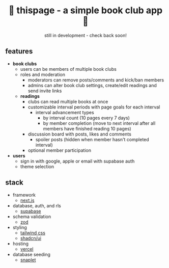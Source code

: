 <h1 align="center">🔖 thispage - a simple book club app 🔖</h1>

<p align="center">
still in development - check back soon!
</p>

## features

- **book clubs**
  - users can be members of multiple book clubs
  - roles and moderation
    - moderators can remove posts/comments and kick/ban members
    - admins can alter book club settings, create/edit readings and send invite links
  - **readings**
    - clubs can read multiple books at once
    - customizable interval periods with page goals for each interval
      - interval advancement types
        - by interval count (10 pages every 7 days)
        - by member completion (move to next interval after all members have finished reading 10 pages)
    - discussion board with posts, likes and comments
      - spoiler posts (hidden when member hasn't completed interval)
    - optional member participation
- **users**
  - sign in with google, apple or email with supabase auth
  - theme selection

## stack

- framework
  - [next.js](https://nextjs.org)
- database, auth, and rls
  - [supabase](https://supabase.com/)
- schema validation
  - [zod](https://zod.dev/)
- styling
  - [tailwind css](https://tailwindcss.com)
  - [shadcn/ui](https://ui.shadcn.com/)
- hosting
  - [vercel](https://vercel.com/)
- database seeding
  - [snaplet](https://www.snaplet.dev/)
